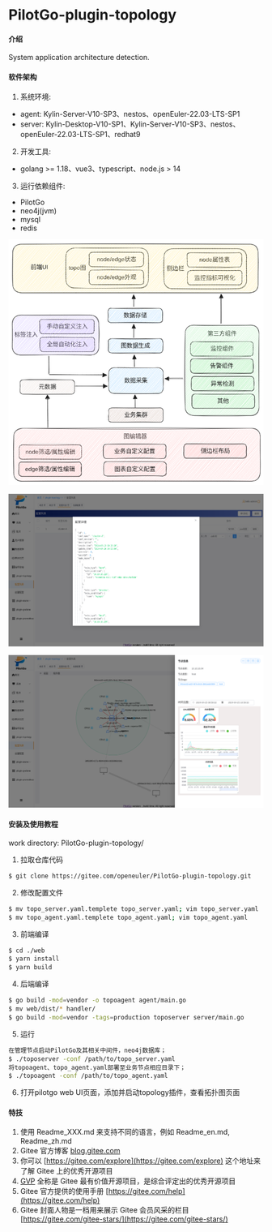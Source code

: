 # PilotGo-plugin-topology

#### 介绍
System application architecture detection.

#### 软件架构
1. 系统环境: 
- agent: Kylin-Server-V10-SP3、nestos、openEuler-22.03-LTS-SP1
- server: Kylin-Desktop-V10-SP1、Kylin-Server-V10-SP3、nestos、openEuler-22.03-LTS-SP1、redhat9
2. 开发工具:
- golang >= 1.18、vue3、typescript、node.js > 14
3. 运行依赖组件:
- PilotGo
- neo4j(jvm)
- mysql
- redis

![Alt text](docs/pilotgo-plugin-topo.png)

![Alt text](docs/custom-configuration.png)

![Alt text](docs/architecture-topo.png)

#### 安装及使用教程
work directory: PilotGo-plugin-topology/
1. 拉取仓库代码
```bash
$ git clone https://gitee.com/openeuler/PilotGo-plugin-topology.git
```
2. 修改配置文件
```bash
$ mv topo_server.yaml.templete topo_server.yaml; vim topo_server.yaml
$ mv topo_agent.yaml.templete topo_agent.yaml; vim topo_agent.yaml
```
3. 前端编译
```bash
$ cd ./web
$ yarn install
$ yarn build
```
4. 后端编译
```bash
$ go build -mod=vendor -o topoagent agent/main.go
$ mv web/dist/* handler/
$ go build -mod=vendor -tags=production toposerver server/main.go
```
5. 运行
```bash
在管理节点启动PilotGo及其相关中间件，neo4j数据库；
$ ./toposerver -conf /path/to/topo_server.yaml
将topoagent、topo_agent.yaml部署至业务节点相应目录下；
$ ./topoagent -conf /path/to/topo_agent.yaml
```
6. 打开pilotgo web UI页面，添加并启动topology插件，查看拓扑图页面

#### 特技

1.  使用 Readme\_XXX.md 来支持不同的语言，例如 Readme\_en.md, Readme\_zh.md
2.  Gitee 官方博客 [blog.gitee.com](https://blog.gitee.com)
3.  你可以 [https://gitee.com/explore](https://gitee.com/explore) 这个地址来了解 Gitee 上的优秀开源项目
4.  [GVP](https://gitee.com/gvp) 全称是 Gitee 最有价值开源项目，是综合评定出的优秀开源项目
5.  Gitee 官方提供的使用手册 [https://gitee.com/help](https://gitee.com/help)
6.  Gitee 封面人物是一档用来展示 Gitee 会员风采的栏目 [https://gitee.com/gitee-stars/](https://gitee.com/gitee-stars/)
